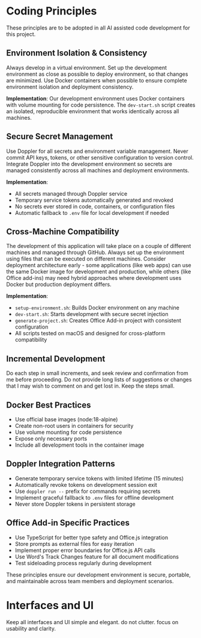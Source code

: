 # Coding Principles

These principles are to be adopted in all AI assisted code development for this project.

## Environment Isolation & Consistency

Always develop in a virtual environment. Set up the development environment as close as possible to deploy environment, so that changes are minimized. Use Docker containers when possible to ensure complete environment isolation and deployment consistency.

**Implementation**: Our development environment uses Docker containers with volume mounting for code persistence. The `dev-start.sh` script creates an isolated, reproducible environment that works identically across all machines.

## Secure Secret Management

Use Doppler for all secrets and environment variable management. Never commit API keys, tokens, or other sensitive configuration to version control. Integrate Doppler into the development environment so secrets are managed consistently across all machines and deployment environments.

**Implementation**: 
- All secrets managed through Doppler service
- Temporary service tokens automatically generated and revoked
- No secrets ever stored in code, containers, or configuration files
- Automatic fallback to `.env` file for local development if needed

## Cross-Machine Compatibility

The development of this application will take place on a couple of different machines and managed through GitHub. Always set up the environment using files that can be executed on different machines. Consider deployment architecture early - some applications (like web apps) can use the same Docker image for development and production, while others (like Office add-ins) may need hybrid approaches where development uses Docker but production deployment differs.

**Implementation**:
- `setup-environment.sh`: Builds Docker environment on any machine
- `dev-start.sh`: Starts development with secure secret injection
- `generate-project.sh`: Creates Office Add-in project with consistent configuration
- All scripts tested on macOS and designed for cross-platform compatibility

## Incremental Development

Do each step in small increments, and seek review and confirmation from me before proceeding. Do not provide long lists of suggestions or changes that I may wish to comment on and get lost in. Keep the steps small.

## Docker Best Practices

- Use official base images (node:18-alpine)
- Create non-root users in containers for security
- Use volume mounting for code persistence
- Expose only necessary ports
- Include all development tools in the container image

## Doppler Integration Patterns

- Generate temporary service tokens with limited lifetime (15 minutes)
- Automatically revoke tokens on development session exit
- Use `doppler run --` prefix for commands requiring secrets
- Implement graceful fallback to `.env` files for offline development
- Never store Doppler tokens in persistent storage

## Office Add-in Specific Practices

- Use TypeScript for better type safety and Office.js integration
- Store prompts as external files for easy iteration
- Implement proper error boundaries for Office.js API calls
- Use Word's Track Changes feature for all document modifications
- Test sideloading process regularly during development

These principles ensure our development environment is secure, portable, and maintainable across team members and deployment scenarios.

# Interfaces and UI
Keep all interfaces and UI simple and elegant. do not clutter. focus on usability and clarity.

